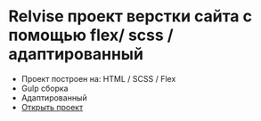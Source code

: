 # Relvise проект верстки сайта с помощью flex/ scss / адаптированный

- Проект построен на: HTML / SCSS / Flex
- Gulp сборка
- Адаптированный
- [Открыть проект]()
